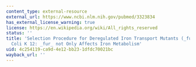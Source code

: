 ```yaml
---
content_type: external-resource
external_url: https://www.ncbi.nlm.nih.gov/pubmed/3323834
has_external_license_warning: true
license: https://en.wikipedia.org/wiki/All_rights_reserved
status: ''
title: 'Selection Procedure for Deregulated Iron Transport Mutants (_fur_) in Escherichia
  Coli K 12: _fur_ not Only Affects Iron Metabolism'
uid: 4c254119-ca9d-4e12-bb23-1dfdc70021bc
wayback_url: ''
---
```

